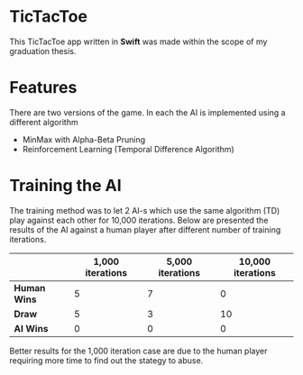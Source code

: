 # TicTacToe

This TicTacToe app written in **Swift** was made within the scope of my graduation thesis. 

# Features

There are two versions of the game. In each the AI is implemented using a different algorithm

  - MinMax with Alpha-Beta Pruning
  - Reinforcement Learning (Temporal Difference Algorithm)

# Training the AI

The training method was to let 2 AI-s which use the same algorithm (TD) play against each other for 10,000 iterations. Below are presented the results of the AI against a human player after different number of training iterations.

|  | 1,000 iterations | 5,000 iterations | 10,000 iterations |
| ------ | ------ | ------ | ------ |
| **Human Wins** | 5 | 7 | 0 |
| **Draw** | 5 | 3 | 10 |
| **AI Wins** | 0 | 0 | 0 |

Better results for the 1,000 iteration case are due to the human player requiring more time to find out the stategy to abuse.
